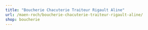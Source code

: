 ```yaml
---
title: "Boucherie Chacuterie Traiteur Rigault Aline"
url: /maen-roch/boucherie-chacuterie-traiteur-rigault-aline/
shop: boucherie
---
```

